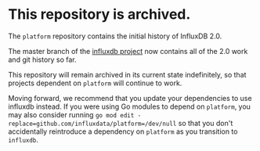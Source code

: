 # This repository is archived.

The `platform` repository contains the initial history of InfluxDB 2.0.

The master branch of the [influxdb project](https://github.com/influxdata/influxdb)
now contains all of the 2.0 work and git history so far.

This repository will remain archived in its current state indefinitely,
so that projects dependent on `platform` will continue to work.

Moving forward, we recommend that you update your dependencies to use influxdb instead.
If you were using Go modules to depend on `platform`, you may also consider running
`go mod edit -replace=github.com/influxdata/platform=/dev/null`
so that you don't accidentally reintroduce a dependency on `platform`
as you transition to `influxdb`.
